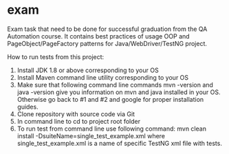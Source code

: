 # exam
Exam task that need to be done for successful graduation from the QA Automation course. It contains best practices of usage OOP and PageObject/PageFactory patterns for Java/WebDriver/TestNG project.

How to run tests from this project:

1. Install JDK 1.8 or above corresponding to your OS
2. Install Maven command line utility corresponding to your OS
3. Make sure that following command line commands mvn -version and java -version give you information on mvn and java installed in your OS. Otherwise go back to #1 and #2 and google for proper installation guides.
4. Clone repository with source code via Git
5. In command line to cd to project root folder
6. To run test from command line use following command:
mvn clean install -DsuiteName=single_test_example.xml
where single_test_example.xml is a name of specific TestNG xml file with tests.

